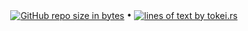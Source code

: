 <p align="center">
  <a href="#"><img src="https://img.shields.io/github/repo-size/andry81-stats/gh-action--accum-gh-stats--gh-stats?logo=github" valign="middle" alt="GitHub repo size in bytes" /></a>
• <a href="https://github.com/XAMPPRocky/tokei"><img src="https://tokei.rs/b1/github/andry81-stats/gh-action--accum-gh-stats--gh-stats?category=lines" valign="middle" alt="lines of text by tokei.rs" /></a>
